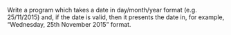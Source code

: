 Write a program which takes a date in day/month/year format (e.g. 25/11/2015) and, if the date is valid, then it presents the date in, for example, “Wednesday, 25th November 2015” format.
